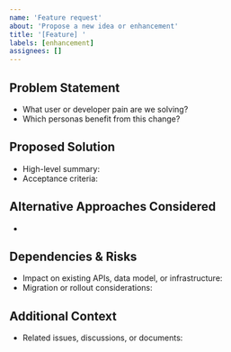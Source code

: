 ```yaml
---
name: 'Feature request'
about: 'Propose a new idea or enhancement'
title: '[Feature] '
labels: [enhancement]
assignees: []
---
```


## Problem Statement

- What user or developer pain are we solving?
- Which personas benefit from this change?

## Proposed Solution

- High-level summary:
- Acceptance criteria:

## Alternative Approaches Considered

-

## Dependencies & Risks

- Impact on existing APIs, data model, or infrastructure:
- Migration or rollout considerations:

## Additional Context

- Related issues, discussions, or documents:
